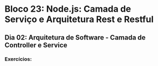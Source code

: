 # Bloco 23: Node.js: Camada de Serviço e Arquitetura Rest e Restful
## Dia 02: Arquitetura de Software - Camada de Controller e Service
### Exercícios:
